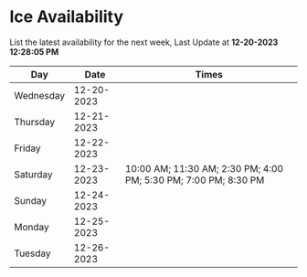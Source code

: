 # Ice Availability

List the latest availability for the next week, Last Update at **12-20-2023 12:28:05 PM**

| Day         | Date        | Times       |
| ----------- | ----------- | ----------- |
|Wednesday|12-20-2023||
|Thursday|12-21-2023||
|Friday|12-22-2023||
|Saturday|12-23-2023|10:00 AM; 11:30 AM; 2:30 PM; 4:00 PM; 5:30 PM; 7:00 PM; 8:30 PM|
|Sunday|12-24-2023||
|Monday|12-25-2023||
|Tuesday|12-26-2023||
